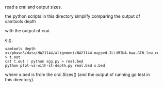 
read a crai and output sizes.

the python scripts in this directory simplify comparing the output of samtools depth

with the output of crai.

e.g.

```
samtools depth xx/phase3/data/NA21144/alignment/NA21144.mapped.ILLUMINA.bwa.GIH.low_coverage.20130415.bam.cram > t.out
cat t.out | python agg.py > real.bed
python plot-vs-with-st-depth.py real.bed o.bed
```
where o.bed is from the crai.Sizes() (and the output of running go test in this directory).
